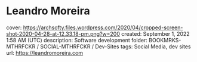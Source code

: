 # Leandro Moreira

cover: https://archsofty.files.wordpress.com/2020/04/cropped-screen-shot-2020-04-28-at-12.33.18-pm.png?w=200
created: September 1, 2022 1:58 AM (UTC)
description: Software development
folder: BOOKMRKS-MTHRFCKR / SOCIAL-MTHRFCKR / Dev-Sites
tags: Social Media, dev sites
url: https://leandromoreira.com
